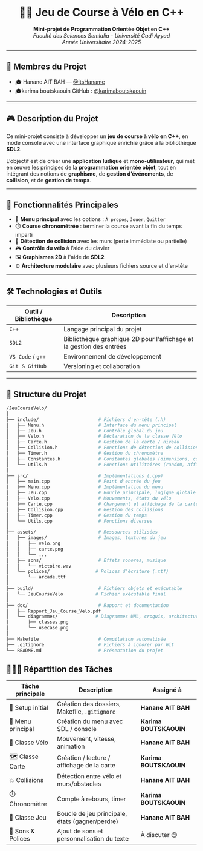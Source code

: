 <h1 align="center">🚴‍♀️ Jeu de Course à Vélo en C++</h1>

<p align="center">
  <strong>Mini-projet de Programmation Orientée Objet en C++</strong><br>
  <em>Faculté des Sciences Semlalia - Université Cadi Ayyad</em><br>
  <em>Année Universitaire 2024-2025</em>
</p>

---

## 👥 Membres du Projet

- 🎓 Hanane AIT BAH — [@ItsHaname](https://github.com/ItsHaname)
- 🎓karima boutskaouin GitHub : [@karimaboutskaouin](https://github.com/karimaboutskaouin)


---

## 🎮 Description du Projet

Ce mini-projet consiste à développer un **jeu de course à vélo en C++**, en mode console avec une interface graphique enrichie grâce à la bibliothèque **SDL2**.

L’objectif est de créer une **application ludique** et **mono-utilisateur**, qui met en œuvre les principes de la **programmation orientée objet**, tout en intégrant des notions de **graphisme**, de **gestion d’événements**, de **collision**, et de **gestion de temps**.

---

## 🧩 Fonctionnalités Principales

- 📜 **Menu principal** avec les options : `À propos`, `Jouer`, `Quitter`
- ⏱️ **Course chronométrée** : terminer la course avant la fin du temps imparti
- 🧱 **Détection de collision** avec les murs (perte immédiate ou partielle)
- 🎮 **Contrôle du vélo** à l’aide du clavier
- 🖼️ **Graphismes 2D** à l'aide de **SDL2**
- ⚙️ **Architecture modulaire** avec plusieurs fichiers source et d'en-tête

---

## 🛠️ Technologies et Outils

| Outil / Bibliothèque | Description |
|----------------------|-------------|
| `C++`                | Langage principal du projet |
| `SDL2`               | Bibliothèque graphique 2D pour l'affichage et la gestion des entrées |
| `VS Code` / `g++`    | Environnement de développement |
| `Git & GitHub`       | Versioning et collaboration |

---

## 🧱 Structure du Projet

```bash
/JeuCourseVelo/
│
├── include/                      # Fichiers d'en-tête (.h)
│   ├── Menu.h                    # Interface du menu principal
│   ├── Jeu.h                     # Contrôle global du jeu
│   ├── Velo.h                    # Déclaration de la classe Vélo
│   ├── Carte.h                   # Gestion de la carte / niveau
│   ├── Collision.h               # Fonctions de détection de collisions
│   ├── Timer.h                   # Gestion du chronomètre
│   ├── Constantes.h              # Constantes globales (dimensions, couleurs…)
│   └── Utils.h                   # Fonctions utilitaires (random, affichage texte…)
│
├── src/                          # Implémentations (.cpp)
│   ├── main.cpp                  # Point d'entrée du jeu
│   ├── Menu.cpp                  # Implémentation du menu
│   ├── Jeu.cpp                   # Boucle principale, logique globale
│   ├── Velo.cpp                  # Mouvements, états du vélo
│   ├── Carte.cpp                 # Chargement et affichage de la carte
│   ├── Collision.cpp             # Gestion des collisions
│   ├── Timer.cpp                 # Gestion du temps
│   └── Utils.cpp                 # Fonctions diverses
│
├── assets/                       # Ressources utilisées
│   ├── images/                   # Images, textures du jeu
│   │   ├── velo.png
│   │   ├── carte.png
│   │   └── ...
│   ├── sons/                     # Effets sonores, musique
│   │   └── victoire.wav
│   └── polices/                 # Polices d’écriture (.ttf)
│       └── arcade.ttf
│
├── build/                        # Fichiers objets et exécutable
│   └── JeuCourseVelo            # Fichier exécutable final
│
├── doc/                          # Rapport et documentation
│   ├── Rapport_Jeu_Course_Velo.pdf
│   └── diagrammes/              # Diagrammes UML, croquis, architecture
│       ├── classes.png
│       └── usecase.png
│
├── Makefile                      # Compilation automatisée
├── .gitignore                    # Fichiers à ignorer par Git
└── README.md                     # Présentation du projet

```
## 🧑‍🤝‍🧑 Répartition des Tâches

| Tâche principale | Description | Assigné à |
|------------------|-------------|------------|
| 🔧 Setup initial | Création des dossiers, Makefile, `.gitignore` | **Hanane AIT BAH** |
| 🎨 Menu principal | Création du menu avec SDL / console | **Karima BOUTSKAOUIN** |
| 🚴 Classe Vélo | Mouvement, vitesse, animation | **Hanane AIT BAH** |
| 🗺️ Classe Carte | Création / lecture / affichage de la carte | **Karima BOUTSKAOUIN** |
| 💥 Collisions | Détection entre vélo et murs/obstacles | **Hanane AIT BAH** |
| ⏱️ Chronomètre | Compte à rebours, timer | **Karima BOUTSKAOUIN** |
| 🧠 Classe Jeu | Boucle de jeu principale, états (gagner/perdre) | **Hanane AIT BAH** |
| 🎼 Sons & Polices | Ajout de sons et personnalisation du texte | À discuter 😊 |


